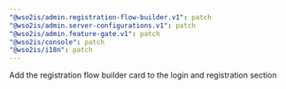 ```yaml
---
"@wso2is/admin.registration-flow-builder.v1": patch
"@wso2is/admin.server-configurations.v1": patch
"@wso2is/admin.feature-gate.v1": patch
"@wso2is/console": patch
"@wso2is/i18n": patch
---
```


Add the registration flow builder card to the login and registration section
